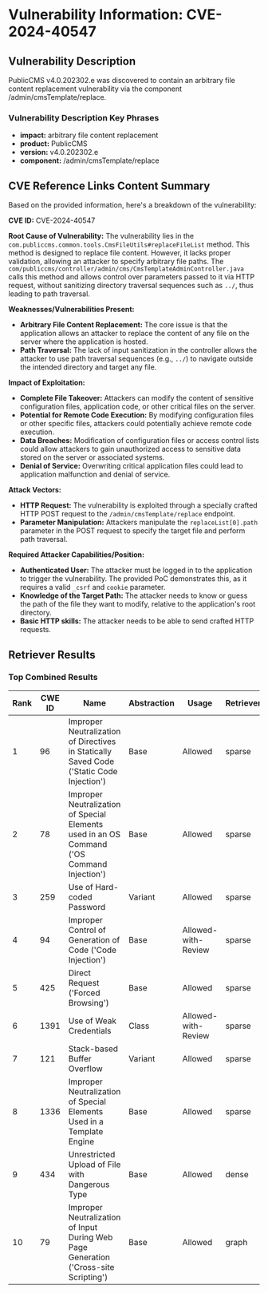 # Vulnerability Information: CVE-2024-40547

## Vulnerability Description
PublicCMS v4.0.202302.e was discovered to contain an arbitrary file content replacement vulnerability via the component /admin/cmsTemplate/replace.

### Vulnerability Description Key Phrases
- **impact:** arbitrary file content replacement
- **product:** PublicCMS
- **version:** v4.0.202302.e
- **component:** /admin/cmsTemplate/replace

## CVE Reference Links Content Summary
Based on the provided information, here's a breakdown of the vulnerability:

**CVE ID:** CVE-2024-40547

**Root Cause of Vulnerability:** The vulnerability lies in the `com.publiccms.common.tools.CmsFileUtils#replaceFileList` method. This method is designed to replace file content. However, it lacks proper validation, allowing an attacker to specify arbitrary file paths. The `com/publiccms/controller/admin/cms/CmsTemplateAdminController.java` calls this method and allows control over parameters passed to it via HTTP request, without sanitizing directory traversal sequences such as `../`, thus leading to path traversal.

**Weaknesses/Vulnerabilities Present:**
- **Arbitrary File Content Replacement:** The core issue is that the application allows an attacker to replace the content of any file on the server where the application is hosted.
- **Path Traversal:** The lack of input sanitization in the controller allows the attacker to use path traversal sequences (e.g., `../`) to navigate outside the intended directory and target any file.

**Impact of Exploitation:**
- **Complete File Takeover:** Attackers can modify the content of sensitive configuration files, application code, or other critical files on the server.
- **Potential for Remote Code Execution:** By modifying configuration files or other specific files, attackers could potentially achieve remote code execution.
- **Data Breaches:** Modification of configuration files or access control lists could allow attackers to gain unauthorized access to sensitive data stored on the server or associated systems.
- **Denial of Service:** Overwriting critical application files could lead to application malfunction and denial of service.

**Attack Vectors:**
- **HTTP Request:** The vulnerability is exploited through a specially crafted HTTP POST request to the `/admin/cmsTemplate/replace` endpoint.
- **Parameter Manipulation:** Attackers manipulate the `replaceList[0].path` parameter in the POST request to specify the target file and perform path traversal.

**Required Attacker Capabilities/Position:**
- **Authenticated User:** The attacker must be logged in to the application to trigger the vulnerability. The provided PoC demonstrates this, as it requires a valid `_csrf` and `cookie` parameter.
- **Knowledge of the Target Path:** The attacker needs to know or guess the path of the file they want to modify, relative to the application's root directory.
- **Basic HTTP skills:** The attacker needs to be able to send crafted HTTP requests.

## Retriever Results

### Top Combined Results

| Rank | CWE ID | Name | Abstraction | Usage  | Retrievers | Individual Scores |
|------|--------|------|-------------|-------|------------|-------------------|
| 1 | 96 | Improper Neutralization of Directives in Statically Saved Code ('Static Code Injection') | Base | Allowed | sparse | 0.034 |
| 2 | 78 | Improper Neutralization of Special Elements used in an OS Command ('OS Command Injection') | Base | Allowed | sparse | 0.032 |
| 3 | 259 | Use of Hard-coded Password | Variant | Allowed | sparse | 0.032 |
| 4 | 94 | Improper Control of Generation of Code ('Code Injection') | Base | Allowed-with-Review | sparse | 0.032 |
| 5 | 425 | Direct Request ('Forced Browsing') | Base | Allowed | sparse | 0.031 |
| 6 | 1391 | Use of Weak Credentials | Class | Allowed-with-Review | sparse | 0.031 |
| 7 | 121 | Stack-based Buffer Overflow | Variant | Allowed | sparse | 0.030 |
| 8 | 1336 | Improper Neutralization of Special Elements Used in a Template Engine | Base | Allowed | sparse | 0.030 |
| 9 | 434 | Unrestricted Upload of File with Dangerous Type | Base | Allowed | dense | 0.583 |
| 10 | 79 | Improper Neutralization of Input During Web Page Generation ('Cross-site Scripting') | Base | Allowed | graph | 0.003 |

